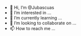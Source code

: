 - 👋 Hi, I’m @Jubascuas
- 👀 I’m interested in ...
- 🌱 I’m currently learning ...
- 💞️ I’m looking to collaborate on ...
- 📫 How to reach me ...

<!---
Jubascuas/Jubascuas is a ✨ special ✨ repository because its `README.md` (this file) appears on your GitHub profile.
You can click the Preview link to take a look at your changes.
--->
